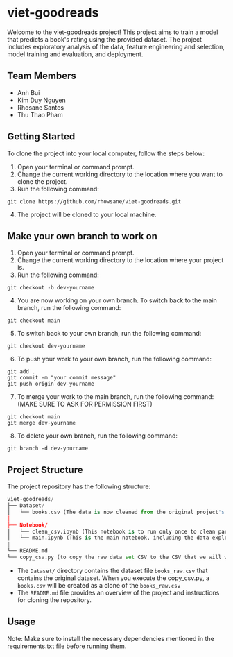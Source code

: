 # viet-goodreads

Welcome to the viet-goodreads project! This project aims to train a model that predicts a book's rating using the provided dataset. The project includes exploratory analysis of the data, feature engineering and selection, model training and evaluation, and deployment. 

## Team Members
- Anh Bui
- Kim Duy Nguyen
- Rhosane Santos
- Thu Thao Pham

## Getting Started

To clone the project into your local computer, follow the steps below:

1. Open your terminal or command prompt.
2. Change the current working directory to the location where you want to clone the project.
3. Run the following command:

```
git clone https://github.com/rhowsane/viet-goodreads.git
```

4. The project will be cloned to your local machine.

## Make your own branch to work on

1. Open your terminal or command prompt.
2. Change the current working directory to the location where your project is.
3. Run the following command:

```
git checkout -b dev-yourname
```
4. You are now working on your own branch. To switch back to the main branch, run the following command:

```
git checkout main
```

5. To switch back to your own branch, run the following command:

```
git checkout dev-yourname
```

6. To push your work to your own branch, run the following command:

```
git add .
git commit -m "your commit message"
git push origin dev-yourname
```

7. To merge your work to the main branch, run the following command: (MAKE SURE TO ASK FOR PERMISSION FIRST)

```
git checkout main
git merge dev-yourname
```

8. To delete your own branch, run the following command:

```
git branch -d dev-yourname
```

## Project Structure

The project repository has the following structure:

```python
viet-goodreads/
├── Dataset/
│   └── books.csv (The data is now cleaned from the original project's file)
│
├── Notebook/
│   └── clean_csv.ipynb (This notebook is to run only once to clean part of the CSV to make the file readable)
│   └── main.ipynb (This is the main notebook, including the data exploration, analysis, machine learning, etc. parts)
|
└── README.md
└── copy_csv.py (to copy the raw data set CSV to the CSV that we will work on, so that we will always have the original csv file)

```

- The `Dataset/` directory contains the dataset file `books_raw.csv` that contains the original dataset. When you execute the copy_csv.py, a `books.csv` will be created as a clone of the `books_raw.csv`
- The `README.md` file provides an overview of the project and instructions for cloning the repository.

## Usage

Note: Make sure to install the necessary dependencies mentioned in the requirements.txt file before running them.  
